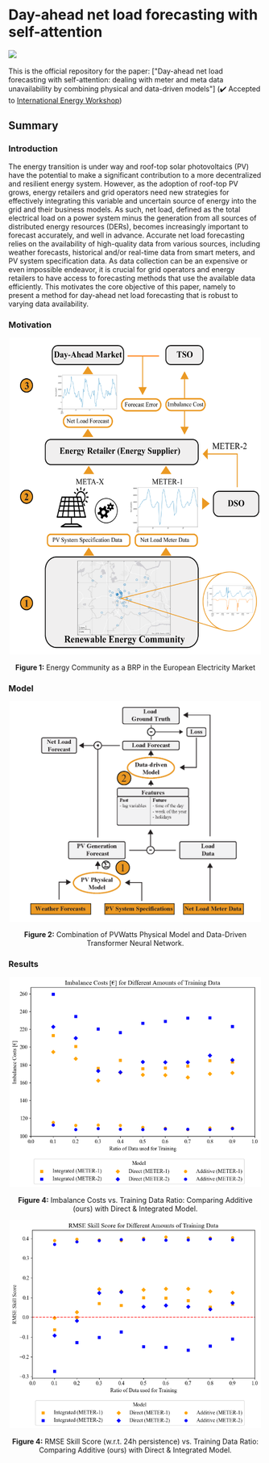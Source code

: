# Day-ahead net load forecasting with self-attention
[![](https://raw.githubusercontent.com/wandb/assets/main/wandb-github-badge-gradient.svg)](https://wandb.ai/wattcast/net-load-forecasting?workspace=user-nikolaushouben)

This is the official repository for the paper: ["Day-ahead net load forecasting with self-attention: dealing with meter and
meta data unavailability by combining physical and data-driven models"] (✔️ Accepted to [International Energy Workshop](https://www.internationalenergyworkshop.org/meetings-16.html))


## Summary

### Introduction

The energy transition is under way and roof-top solar photovoltaics (PV) have the potential to make a significant contribution to a more decentralized and resilient energy system. However, as the adoption of roof-top PV grows, energy retailers and grid operators need new strategies for effectively integrating this variable and uncertain source of energy into the grid and their business models. As such, net load, defined as the total electrical load on a power system minus the generation from all sources of distributed energy resources (DERs), becomes increasingly important to forecast accurately, and well in advance. Accurate net load forecasting relies on the availability of high-quality data from various sources, including weather forecasts, historical and/or real-time data from smart meters, and PV system specification data. As data collection can be an expensive or even impossible endeavor, it is crucial for grid operators and energy retailers to have access to forecasting methods that use the available data efficiently. This motivates the core objective of this paper, namely to present a method for day-ahead net load forecasting that is robust to varying data availability.


### Motivation

<p align="center">
  <img src="imgs/Case_Study_Sketch.png" alt="Modeling Framework: Combination of Physical and Data-Driven Model" width="500">
</p>

<p align="center"><strong>Figure 1:</strong> Energy Community as a BRP in the European Electricity Market</p>




### Model

<p align="center">
  <img src="imgs/Modelling_framework_V2.png" alt="Modeling Framework: Combination of Physical and Data-Driven Model" width="500">
</p>

<p align="center"><strong>Figure 2:</strong> Combination of PVWatts Physical Model and Data-Driven Transformer Neural Network.</p>

### Results

<p align="center">
  <img src="imgs/figures/train_ratio_imbalance_costs.png" alt="result_imb" width="500">
</p>

<p align="center"><strong>Figure 4:</strong> Imbalance Costs vs. Training Data Ratio: Comparing Additive (ours) with Direct & Integrated Model.</p>



<p align="center">
  <img src="imgs/figures/train_ratio_rmse_skill.png" alt="result_imb" width="500">
</p>

<p align="center"><strong>Figure 4:</strong> RMSE Skill Score (w.r.t. 24h persistence) vs. Training Data Ratio: Comparing Additive (ours) with Direct & Integrated Model.</p>


